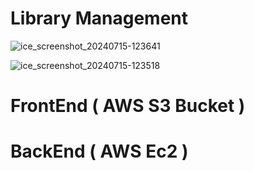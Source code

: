 # Library Management
![ice_screenshot_20240715-123641](https://github.com/user-attachments/assets/9348762d-049f-45b8-aa92-788bf165d952)

![ice_screenshot_20240715-123518](https://github.com/user-attachments/assets/aa03df07-de1c-47cb-b1e3-db42c7bae769)


# FrontEnd ( AWS S3 Bucket )


# BackEnd ( AWS Ec2 )

